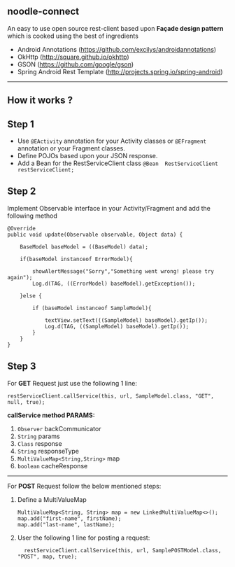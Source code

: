 **noodle-connect**
------------------

An easy to use open source rest-client based upon **Façade design pattern** which is cooked using the best of ingredients

 - Android Annotations (https://github.com/excilys/androidannotations)
 - OkHttp (http://square.github.io/okhttp)
 - GSON (https://github.com/google/gson)
 - Spring Android Rest Template (http://projects.spring.io/spring-android)

----------

**How it works ?**
------------------

Step 1
------

 - Use `@EActivity` annotation for your Activity classes or `@EFragment`
   annotation or your Fragment classes.
 - Define POJOs based upon your JSON response.
 - Add a Bean for the RestServiceClient class 
 `@Bean 
 RestServiceClient restServiceClient;`

Step 2
------
Implement Observable interface in your Activity/Fragment and add the following method

    @Override
    public void update(Observable observable, Object data) {

        BaseModel baseModel = ((BaseModel) data);

        if(baseModel instanceof ErrorModel){

            showAlertMessage("Sorry","Something went wrong! please try again");
            Log.d(TAG, ((ErrorModel) baseModel).getException());

        }else {

            if (baseModel instanceof SampleModel){

                textView.setText(((SampleModel) baseModel).getIp());
                Log.d(TAG, ((SampleModel) baseModel).getIp());
            }
        }
    }

Step 3
------
For **GET** Request just use the following 1 line:

    restServiceClient.callService(this, url, SampleModel.class, "GET", null, true);

**callService method PARAMS:**

 1. `Observer` backCommunicator
 2. `String` params
 3. `Class` response
 4. `String` responseType
 5. `MultiValueMap<String,String>` map
 6. `boolean` cacheResponse

----------

For **POST** Request follow the below mentioned steps:

 1. Define a MultiValueMap

        MultiValueMap<String, String> map = new LinkedMultiValueMap<>();
        map.add("first-name", firstName);
        map.add("last-name", lastName);
 

 2. User the following 1 line for posting a request:

          restServiceClient.callService(this, url, SamplePOSTModel.class, "POST", map, true);
